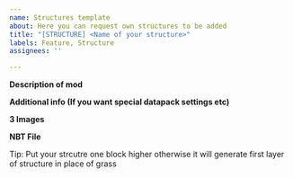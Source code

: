 ```yaml
---
name: Structures template
about: Here you can request own structures to be added
title: "[STRUCTURE] <Name of your structure>"
labels: Feature, Structure
assignees: ''

---
```


**Description of mod**
> 

**Additional info (If you want special datapack settings etc)**
>

**3 Images**
>
>
>

**NBT File**
>
Tip: Put your strcutre one block higher otherwise it will generate first layer of structure in place of grass
